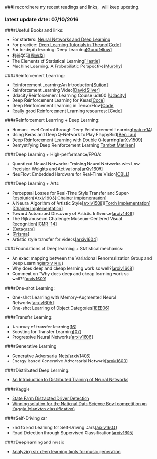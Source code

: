 ###I record here my recent readings and links, I will keep updating.

### latest update date: 07/10/2016
####Usefull Books and links:
- For starters: [Neural Networks and Deep Learning](http://neuralnetworksanddeeplearning.com/index.html)
- For practice: [Deep Learning Tutorials in Theano](http://deeplearning.net/tutorial/)[[Code](https://github.com/lisa-lab/DeepLearningTutorials/tree/master/code)]
- For in-depth learning: Deep Learning[[Goodfellow](http://www.deeplearningbook.org/)]
- 机器学习[[周志华](http://cs.nju.edu.cn/zhouzh/zhouzh.files/publication/MLbook2016.htm)]
- The Elements of Statistical Learning[[Hastie](http://statweb.stanford.edu/~tibs/ElemStatLearn/)]
- Machine Learning: A Probabilistic Perspective[[Murphy](http://people.cs.ubc.ca/~murphyk/MLbook/)]

####Reinforcement Learning:
- Reinforcement Learning:An Introduction[[Sutton](https://webdocs.cs.ualberta.ca/~sutton/book/the-book.html)]
- Reinforcement Learning Video[[David Silver](http://www0.cs.ucl.ac.uk/staff/d.silver/web/Teaching.html)]
- Udacity Reinforcement Learning Course ud600 [[Udacity](https://www.udacity.com/)]
- Deep Reinforcement Learning for Keras[[Code](https://github.com/matthiasplappert/keras-rl)]
- Deep Reinforcement Learning in TensorFlow[[Code](https://github.com/carpedm20/deep-rl-tensorflow)]
- Really good Reinforcement Learning resources: [[Code](https://github.com/dennybritz/reinforcement-learning)]

####Reinforcement Learning + Deep Learning:
- Human-Level Control through Deep Reinforcement Learning[[nature14](http://www.readcube.com/articles/10.1038/nature14236)]
- Using Keras and Deep Q-Network to Play FlappyBird[[Ben Lau](https://yanpanlau.github.io/2016/07/10/FlappyBird-Keras.html)]
- Deep Reinforcement Learning with Double Q-learning[[arXiv1509](https://arxiv.org/abs/1509.06461)]
- Demystifying Deep Reinforcement Learning[[Tambet Matiisen](https://www.nervanasys.com/demystifying-deep-reinforcement-learning/)]

####Deep Learning + High-performance/FPGA:
- Quantized Neural Networks: Training Neural Networks with Low Precision Weights and Activations[[arXiv1609](https://arxiv.org/abs/1609.07061)]
- NeuFlow: Embedded Hardware for Real-Time Vision[[CBLL](http://www.cs.nyu.edu/~yann/research/neuflow/index.html)]

####Deep Learning + Arts:
- Perceptual Losses for Real-Time Style Transfer and Super-Resolution[[Arxiv1603](https://arxiv.org/abs/1603.08155)][[Chainer implementation](https://github.com/yusuketomoto/chainer-fast-neuralstyle)]
- A Neural Algorithm of Artistic Style[[arxiv1508](https://arxiv.org/abs/1508.06576)][[Torch Implementation](https://github.com/jcjohnson/neural-style)][[Chainer Implementation](https://github.com/mattya/chainer-gogh)]
- Toward Automated Discovery of Artistic Influence[[arxiv1408](https://arxiv.org/abs/1408.3218)]
- The Rijksmuseum Challenge: Museum-Centered Visual Recognition[[ICMR '14](https://staff.fnwi.uva.nl/t.e.j.mensink/publications/mensink14icmr.pdf)]
- [[Ostagram](https://ostagram.ru/static_pages/lenta?last_days=30&locale=en)]
- [[Prisma](http://prisma-ai.com/)]
- Artistic style transfer for videos[[arxiv1604](https://arxiv.org/abs/1604.08610)]

####Foundations of Deep learning + Statistical mechanics:
- An exact mapping between the Variational Renormalization Group and Deep Learning[[arxiv1410](https://arxiv.org/abs/1410.3831)]
- Why does deep and cheap learning work so well?[[arxiv1608](https://arxiv.org/abs/1608.08225)]
- Comment on “Why does deep and cheap learning work so well?”[[arxiv1609](https://arxiv.org/abs/1609.03541)]

####One-shot Learning:
- One-shot Learning with Memory-Augmented Neural Networks[[arxiv1605](https://arxiv.org/abs/1605.06065)]
- One-shot Learning of Object Categories[[IEEE06](http://vision.stanford.edu/documents/Fei-FeiFergusPerona2006.pdf)]

####Transfer Learning:
- A survey of transfer learning[[16](http://download.springer.com/static/pdf/222/art%253A10.1186%252Fs40537-016-0043-6.pdf?originUrl=http%3A%2F%2Fjournalofbigdata.springeropen.com%2Farticle%2F10.1186%2Fs40537-016-0043-6&token2=exp=1475586747~acl=%2Fstatic%2Fpdf%2F222%2Fart%25253A10.1186%25252Fs40537-016-0043-6.pdf*~hmac=12094528b0e664eefef8482da65a4f94e1bb1c96058ae701b461312c10733fd7)]
- Boosting for Transfer Learning[[07](http://ftp.cse.ust.hk/~qyang/Docs/2007/tradaboost.pdf)]
- Progressive Neural Networks[[arxiv1606](https://arxiv.org/abs/1606.04671)]

####Generative Learning:
- Generative Adversarial Nets[[arxiv1406](https://arxiv.org/abs/1406.2661)]
- Energy-based Generative Adversarial Network[[arxiv1609](https://arxiv.org/abs/1609.03126)]

####Distributed Deep Learning:
- [An Introduction to Distributed Training of Neural Networks](http://engineering.skymind.io/distributed-deep-learning-part-1-an-introduction-to-distributed-training-of-neural-networks)

####Kaggle
- [State Farm Distracted Driver Detection](https://www.kaggle.com/c/state-farm-distracted-driver-detection)
- [Winning solution for the National Data Science Bowl competition on Kaggle (plankton classification)](http://benanne.github.io/2015/03/17/plankton.html)

####Self-Driving car
- End to End Learning for Self-Driving Cars[[arxiv1604](https://arxiv.org/abs/1604.07316)]
- Road Detection through Supervised Classification[[arxiv1605](https://arxiv.org/abs/1605.03150)]

####Deeplearning and music
- [Analyzing six deep learning tools for music generation](http://www.asimovinstitute.org/analyzing-deep-learning-tools-music/)
